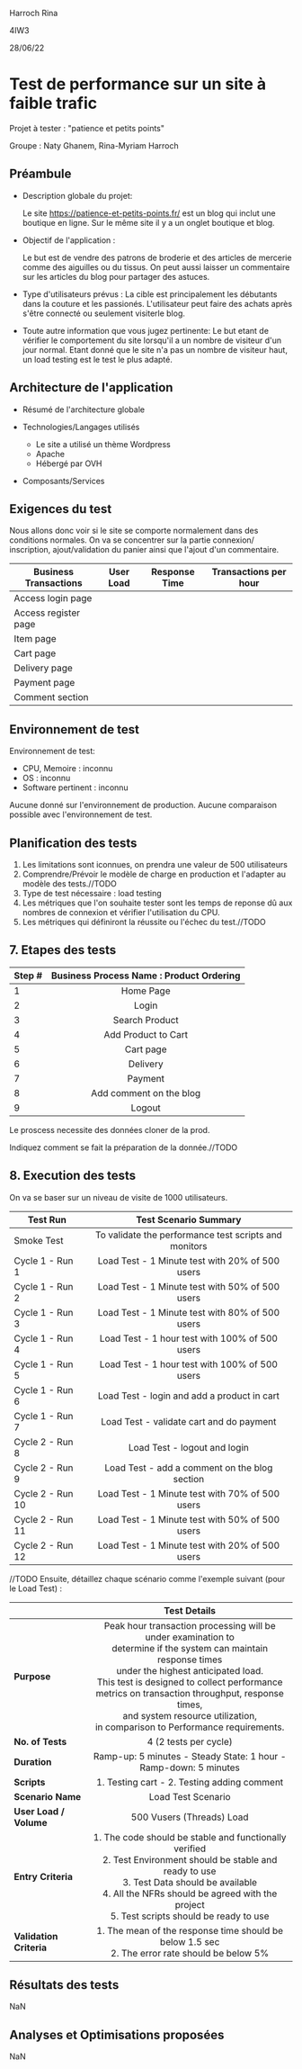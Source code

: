 Harroch Rina 

4IW3

28/06/22

# Test de performance sur un site à faible trafic

Projet à tester : "patience et petits points"

Groupe : Naty Ghanem, Rina-Myriam Harroch

## Préambule

- Description globale du projet: 

    Le site https://patience-et-petits-points.fr/ est un blog qui inclut une boutique en ligne. Sur le même site il y a un onglet boutique et blog.

- Objectif de l'application : 

    Le but est de vendre des patrons de broderie et des articles de mercerie comme des aiguilles ou du tissus. 
    On peut aussi laisser un commentaire sur les articles du blog pour partager des astuces.

- Type d'utilisateurs prévus :
    La cible est principalement les débutants dans la couture et les passionés.
    L'utilisateur peut faire des achats après s'être connecté ou seulement visiterle blog. 

- Toute autre information que vous jugez pertinente:
    Le but etant de vérifier le comportement du site lorsqu'il a un nombre de visiteur d'un jour normal. Etant donné que le site n'a pas un nombre de visiteur haut, un load testing est le test le plus adapté.

## Architecture de l'application

- Résumé de l'architecture globale

- Technologies/Langages utilisés
    - Le site a utilisé un thème Wordpress
    - Apache 
    - Hébergé par OVH

- Composants/Services  

## Exigences du test

Nous allons donc voir si le site se comporte normalement dans des conditions normales. 
On va se concentrer sur la partie connexion/ inscription, ajout/validation du panier ainsi que l'ajout d'un commentaire.


| Business Transactions | User Load | Response Time | Transactions per hour |
|--------------|:-----------:|:------------:|:------------:|
| Access login page |  |  |  |
| Access register page |  |  | |
| Item page |  |  | |
| Cart page |  |  | |
| Delivery page |  |  | |
| Payment page |  |  | |
| Comment section |  |  | |

## Environnement de test
Environnement de test:

- CPU, Memoire : inconnu
- OS : inconnu
- Software pertinent : inconnu

Aucune donné sur l'environnement de production. Aucune comparaison possible avec l'environnement de test.

## Planification des tests

1. Les limitations sont iconnues, on prendra une valeur de 500 utilisateurs
2. Comprendre/Prévoir le modèle de charge en production et l'adapter au modèle des tests.//TODO
3. Type de test nécessaire : load testing
4. Les métriques que l'on souhaite tester sont les temps de reponse dû aux nombres de connexion et vérifier l'utilisation du CPU. 
5. Les métriques qui définiront la réussite ou l'échec du test.//TODO


## 7. Etapes des tests


| Step # | Business Process Name : Product Ordering |
|--------------|:-----------:|
| 1 | Home Page |
| 2 | Login |
| 3 | Search Product |
| 4 | Add Product to Cart|
| 5 | Cart page |
| 6 | Delivery  |
| 7 | Payment |
| 8 | Add comment on the blog|
| 9 | Logout |

Le proscess necessite des données cloner de la prod.

Indiquez comment se fait la préparation de la donnée.//TODO

## 8. Execution des tests

On va se baser sur un niveau de visite de 1000 utilisateurs.

| Test Run | Test Scenario Summary |
|--------------|:-----------:|
| Smoke Test | To validate the performance test scripts and monitors |
| Cycle 1 - Run 1 | Load Test - 1 Minute test with 20% of 500 users |
| Cycle 1 - Run 2 |Load Test - 1 Minute test with 50% of 500 users |
| Cycle 1 - Run 3 | Load Test - 1 Minute test with 80% of 500 users |
| Cycle 1 - Run 4 | Load Test - 1 hour test with 100% of 500 users |
| Cycle 1 - Run 5 | Load Test - 1 hour test with 100% of 500 users |
| Cycle 1 - Run 6 | Load Test - login and add a product in cart |
| Cycle 1 - Run 7 | Load Test - validate cart and do payment |
| Cycle 2 - Run 8 | Load Test - logout and login |
| Cycle 2 - Run 9 | Load Test - add a comment on the blog section |
| Cycle 2 - Run 10 | Load Test - 1 Minute test with 70% of 500 users |
| Cycle 2 - Run 11 | Load Test - 1 Minute test with 50% of 500 users |
| Cycle 2 - Run 12 | Load Test - 1 Minute test with 20% of 500 users |

//TODO
Ensuite, détaillez chaque scénario comme l'exemple suivant (pour le Load Test) :

|  | Test Details |
|--------------|:-----------:|
| **Purpose** | Peak hour transaction processing will be under examination to <br/> determine if the system can maintain response times <br/> under the highest anticipated load. <br/> This test is designed to collect performance <br/> metrics on transaction throughput, response times, <br/> and system resource utilization, <br/> in comparison to Performance requirements. |
| **No. of Tests** | 4 (2 tests per cycle) |
| **Duration** | Ramp-up: 5 minutes - Steady State: 1 hour - Ramp-down: 5 minutes |
| **Scripts** | 1. Testing cart - 2. Testing adding comment |
| **Scenario Name** | Load Test Scenario |
| **User Load / Volume** | 500 Vusers (Threads) Load |
| **Entry Criteria** | 1. The code should be stable and functionally verified <br/> 2. Test Environment should be stable and ready to use <br/> 3. Test Data should be available <br/> 4. All the NFRs should be agreed with the project <br/> 5. Test scripts should be ready to use |
| **Validation Criteria** | 1. The mean of the response time should be below 1.5 sec <br/> 2. The error rate should be below 5% |

## Résultats des tests
NaN

## Analyses et Optimisations proposées

 NaN
